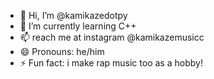 - 👋 Hi, I’m @kamikazedotpy
- 🌱 I’m currently learning C++
- 📫 reach me at instagram @kamikazemusicc 
- 😄 Pronouns: he/him
- ⚡ Fun fact: i make rap music too as a hobby!
